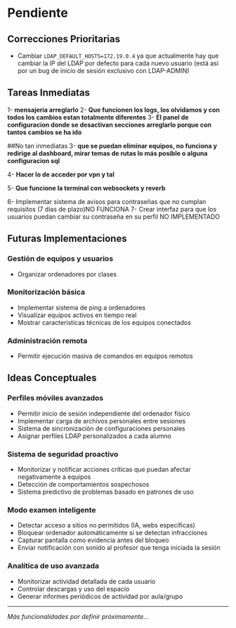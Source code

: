# Pendiente

## Correcciones Prioritarias
- Cambiar `LDAP_DEFAULT_HOSTS=172.19.0.4` ya que actualmente hay que cambiar la IP del LDAP por defecto para cada nuevo usuario (está así por un bug de inicio de sesión exclusivo con LDAP-ADMIN)

## Tareas Inmediatas
1- **mensajeria arreglarlo**
2- **Que funcionen los logs, los olvidamos y con todos los cambios estan totalmente diferentes**
3- **El panel de configuracion donde se desactivan secciones arreglarlo porque con tantos cambios se ha ido**

##No tan inmediatas
3- **que se puedan eliminar equipos, no funciona y redirige al dashboard, mirar temas de rutas lo más posible o alguna configuracion sql**

4- **Hacer lo de acceder por vpn y tal**

5- **Que funcione la terminal con websockets y reverb**


6- Implementar sistema de avisos para contraseñas que no cumplan requisitos (7 días de plazo)NO FUNCIONA
7- Crear interfaz para que los usuarios puedan cambiar su contraseña en su perfil NO IMPLEMENTADO

## Futuras Implementaciones

### Gestión de equipos y usuarios
- Organizar ordenadores por clases


### Monitorización básica
- Implementar sistema de ping a ordenadores
- Visualizar equipos activos en tiempo real
- Mostrar características técnicas de los equipos conectados

### Administración remota
- Permitir ejecución masiva de comandos en equipos remotos

## Ideas Conceptuales

### Perfiles móviles avanzados
- Permitir inicio de sesión independiente del ordenador físico
- Implementar carga de archivos personales entre sesiones
- Sistema de sincronización de configuraciones personales
- Asignar perfiles LDAP personalizados a cada alumno

### Sistema de seguridad proactivo
- Monitorizar y notificar acciones críticas que puedan afectar negativamente a equipos
- Detección de comportamientos sospechosos
- Sistema predictivo de problemas basado en patrones de uso

### Modo examen inteligente
- Detectar acceso a sitios no permitidos (IA, webs específicas)
- Bloquear ordenador automáticamente si se detectan infracciones
- Capturar pantalla como evidencia antes del bloqueo
- Enviar notificación con sonido al profesor que tenga iniciada la sesión

### Analítica de uso avanzada
- Monitorizar actividad detallada de cada usuario
- Controlar descargas y uso del espacio
- Generar informes periódicos de actividad por aula/grupo

---
*Más funcionalidades por definir próximamente...*
